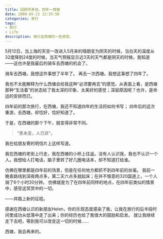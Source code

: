 ```yaml
---
title: 回顾所来径，四年一西塘
date: 2009-05-21 12:35:56
categories: 旅行
tags:
- 旅行
- Life
description: 骑行去西塘的一些感受。
---
```

5月12日，当上海的天空一改进入5月来的晴朗变为阴天的时候，当白天的温度从32度降到24度的时候，当天气预报显示近3天的天气都是阴天的时候，我知道——这也许是我最后的骑车去西塘的机会了。

骑车去西塘。我想这件事想了半年了。
再去一次西塘。我想这事想了四年了。

我也不太能解释为什么西塘会给我这种“必须要再去”的感觉。从表面上看，是西塘那种“生活着”的状态给了我太深的印象、太美好的感觉；深层原因呢？也许，是命运的安排而已。

 
四年前的那次旅行，在西塘，我还不知道四年的生活将如何书写；
四年后的这次重游，去西塘，却恰好，恰好知道了。
 
于是，在西塘的那个下午，就变得非常不同。
> “景未变，人已非”。

我在给朋友寄的明信片上这样写道。
 
我在西塘的老街上行走，我在西塘的小桥上往返。没有人认识我，我也不认识一个人。我想给人打电话，脑子里转了好几圈电话本，却不知道打给谁。
 
仿佛在哪里都是四年前的场景，但是在任何地方都抓不到四年前的丝毫。
我前一晚查路线到深夜两点多，第二天六点多就起床；在并不惬意的320国道上，一个人骑了6个小时20分钟。
仿佛就是为了在四年前同样的地点，在四年前类似的情景中，感受这冥冥中的一切。

——并踏上新的征程。

感谢在西塘认识的新朋友Helen，你的乐观态度感染了我，让我在旅行的后半段时间里成功从低落中走了出来；你的经历也给了我很大的鼓励和启发。
就让我继续走下去吧，等到我可以改变这一切的时候……

西塘，我会再来的。